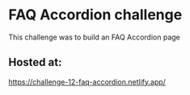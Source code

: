 # FAQ Accordion challenge
This challenge was to build an FAQ Accordion page 

## Hosted at: 

https://challenge-12-faq-accordion.netlify.app/
